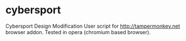 # cybersport
Cybersport Design Modification
User script for http://tampermonkey.net browser addon. Tested in opera (chromium based browser).
